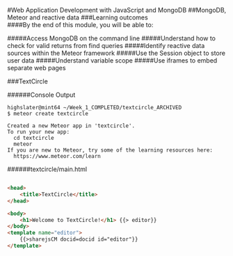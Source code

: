 #Web Application Development with JavaScript and MongoDB
##MongoDB, Meteor and reactive data
###Learning outcomes  
####By the end of this module, you will be able to:

#####Access MongoDB on the command line
#####Understand how to check for valid returns from find queries
#####Identify reactive data sources within the Meteor framework
#####Use the Session object to store user data
#####Understand variable scope
#####Use iframes to embed separate web pages

###TextCircle

######Console Output

```Console
highslater@mint64 ~/Week_1_COMPLETED/textcircle_ARCHIVED
$ meteor create textcircle

Created a new Meteor app in 'textcircle'.     
To run your new app:                          
  cd textcircle                               
  meteor                                                                                 
If you are new to Meteor, try some of the learning resources here:
  https://www.meteor.com/learn     

```

######textcircle/main.html  

```HTML  

<head>
    <title>TextCircle</title>
</head>

<body>
    <h1>Welcome to TextCircle!</h1> {{> editor}}
</body>
<template name="editor">
    {{>sharejsCM docid=docid id="editor"}}
</template>

```





































